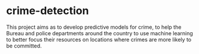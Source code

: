 # crime-detection
This project aims as to develop predictive models for crime, to help the Bureau and police departments around the country to use machine learning to better focus their resources on locations where crimes are more likely to be committed.
